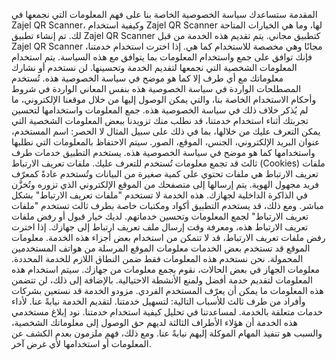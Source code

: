 المقدمة
ستساعدك سياسة الخصوصية الخاصة بنا على فهم المعلومات التي نجمعها في Zajel QR Scanner، وكيفية استخدام Zajel QR Scanner لها، وما هي الخيارات المتاحة لك.
تم إنشاء تطبيق Zajel QR Scanner كتطبيق مجاني. يتم تقديم هذه الخدمة من قبل Zajel QR Scanner مجانًا وهي مخصصة للاستخدام كما هي.
إذا اخترت استخدام خدمتنا، فإنك توافق على جمع واستخدام المعلومات بما يتوافق مع هذه السياسة. يتم استخدام المعلومات الشخصية التي نجمعها لتقديم الخدمة وتحسينها. لن نستخدم أو نشارك معلوماتك مع أي طرف إلا كما هو موضح في سياسة الخصوصية هذه.
تُستخدم المصطلحات الواردة في سياسة الخصوصية هذه بنفس المعاني الواردة في شروط وأحكام الاستخدام الخاصة بنا، والتي يمكن الوصول إليها من خلال موقعنا الإلكتروني، ما لم يُذكر خلاف ذلك في سياسة الخصوصية هذه.
جمع المعلومات واستخدامها
لتحسين تجربتك أثناء استخدام خدمتنا، قد نطلب منك تزويدنا ببعض المعلومات الشخصية التي يمكن التعرف عليك من خلالها، بما في ذلك على سبيل المثال لا الحصر: اسم المستخدم، عنوان البريد الإلكتروني، الجنس، الموقع، الصور.
سيتم الاحتفاظ بالمعلومات التي نطلبها واستخدامها كما هو موضح في سياسة الخصوصية هذه.
يستخدم التطبيق خدمات طرف ثالث قد تجمع معلومات تُستخدم للتعرف عليك.
ملفات تعريف الارتباط (Cookies)
ملفات تعريف الارتباط هي ملفات تحتوي على كمية صغيرة من البيانات وتُستخدم عادةً كمعرّف فريد مجهول الهوية. يتم إرسالها إلى متصفحك من الموقع الإلكتروني الذي تزوره وتُخزَّن في الذاكرة الداخلية لجهازك.
هذه الخدمة لا تستخدم "ملفات تعريف الارتباط" بشكل مباشر. ومع ذلك، قد يستخدم التطبيق أكواد ومكتبات خاصة بطرف ثالث تستخدم "ملفات تعريف الارتباط" لجمع المعلومات وتحسين خدماتهم.
لديك خيار قبول أو رفض ملفات تعريف الارتباط هذه، ومعرفة وقت إرسال ملف تعريف ارتباط إلى جهازك. إذا اخترت رفض ملفات تعريف الارتباط، قد لا تتمكن من استخدام بعض أجزاء هذه الخدمة.
معلومات الموقع
قد تستخدم بعض الخدمات معلومات الموقع المرسلة من هواتف المستخدمين المحمولة. نحن نستخدم هذه المعلومات فقط ضمن النطاق اللازم للخدمة المحددة.
معلومات الجهاز
في بعض الحالات، نقوم بجمع معلومات من جهازك. سيتم استخدام هذه المعلومات لتقديم خدمة أفضل ولمنع الأنشطة الاحتيالية. بالإضافة إلى ذلك، لن تتضمن هذه المعلومات ما يمكن أن يعرّف المستخدم الفردي.
مزودو الخدمة
قد نستعين بشركات وأفراد من طرف ثالث للأسباب التالية:
لتسهيل خدمتنا.
لتقديم الخدمة نيابةً عنا.
لأداء خدمات متعلقة بالخدمة.
لمساعدتنا في تحليل كيفية استخدام خدمتنا.
نود إبلاغ مستخدمي هذه الخدمة أن هؤلاء الأطراف الثالثة لديهم حق الوصول إلى معلوماتك الشخصية، والسبب هو تنفيذ المهام الموكلة إليهم نيابةً عنا. ومع ذلك، فهم ملزمون بعدم الكشف عن المعلومات أو استخدامها لأي غرض آخر.